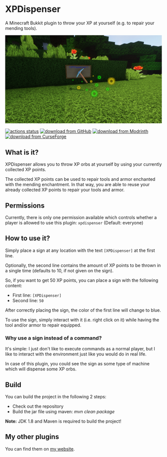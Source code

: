 # XPDispenser

A Minecraft Bukkit plugin to throw your XP at yourself (e.g. to repair your mending tools).

![](screenshot.jpg)

[![actions status](https://github.com/Programie/XPDispenser/actions/workflows/build.yml/badge.svg)](https://github.com/Programie/XPDispenser/actions/workflows/build.yml)
[![download from GitHub](https://img.shields.io/badge/download-Releases-blue?logo=github)](https://github.com/Programie/XPDispenser/releases/latest)
[![download from Modrinth](https://img.shields.io/badge/download-Modrinth-blue?logo=modrinth)](https://modrinth.com/plugin/xpdispenser)
[![download from CurseForge](https://img.shields.io/badge/download-CurseForge-blue?logo=curseforge)](https://www.curseforge.com/minecraft/bukkit-plugins/xpdispenser)

## What is it?

XPDispenser allows you to throw XP orbs at yourself by using your currently collected XP points.

The collected XP points can be used to repair tools and armor enchanted with the mending enchantment. In that way, you are able to reuse your already collected XP points to repair your tools and armor.

## Permissions

Currently, there is only one permission available which controls whether a player is allowed to use this plugin: `xpdispenser` (Default: everyone)

## How to use it?

Simply place a sign at any location with the text `[XPDispenser]` at the first line.

Optionally, the second line contains the amount of XP points to be thrown in a single time (defaults to 10, if not given on the sign).

So, if you want to get 50 XP points, you can place a sign with the following content:

* First line: `[XPDispenser]`
* Second line: `50`

After correctly placing the sign, the color of the first line will change to blue.

To use the sign, simply interact with it (i.e. right click on it) while having the tool and/or armor to repair equipped.

### Why use a sign instead of a command?

It's simple: I just don't like to execute commands as a normal player, but I like to interact with the environment just like you would do in real life.

In case of this plugin, you could see the sign as some type of machine which will dispense some XP orbs.

## Build

You can build the project in the following 2 steps:

 * Check out the repository
 * Build the jar file using maven: *mvn clean package*

**Note:** JDK 1.8 and Maven is required to build the project!

## My other plugins

You can find them on [my website](https://selfcoders.com/projects/minecraft-plugins).
